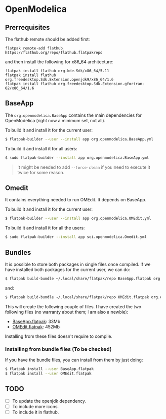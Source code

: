# OpenModelica
## Prerrequisites
The flathub remote should be added first:
```
flatpak remote-add flathub https://flathub.org/repo/flathub.flatpakrepo
```

and then install the following for x86_64 architecture:

```
flatpak install flathub org.kde.Sdk/x86_64/5.11 
flatpak install flathub org.freedesktop.Sdk.Extension.openjdk9/x86_64/1.6
flatpak install flathub org.freedesktop.Sdk.Extension.gfortran-62/x86_64/1.6
```

## BaseApp
The `org.openmodelica.BaseApp` contains the main dependencies for OpenModelica (right now a minimum set, not all).

To build it and install it for the current user:
```bash
$ flatpak-builder --user --install app org.openmodelica.BaseApp.yml
```

To build it and install it for all users:
```bash
$ sudo flatpak-builder --install app org.openmodelica.BaseApp.yml
```

> It might be needed to add `--force-clean` if you need to execute it twice for some reason.

## Omedit
It contains everything needed to run OMEdit. It depends on BaseApp. 

To build it and install it for the current user:
```bash
$ flatpak-builder --user --install app org.openmodelica.OMEdit.yml
```

To build it and install it for all the users:
```bash
$ sudo flatpak-builder --install app sci.openmodelica.Omedit.yml
```
## Bundles
It is possible to store both packages in single files once compiled. If we have installed both packages for the current user, we can do:
```bash
$ flatpak build-bundle ~/.local/share/flatpak/repo BaseApp.flatpak org.openmodelica.BaseApp
```
and:
```bash
$ flatpak build-bundle ~/.local/share/flatpak/repo OMEdit.flatpak org.openmodelica.OMEdit
```

This will create the following couple of files. I have created the two following files (no warranty about them; I am also a newbie):

 - [BaseApp.flatpak](https://mega.nz/#!ENE1XaBD!xRrBsMxsm8011ISZ5iZzi7LhIPgwYnDwmavnPSYI9-g): 33Mb
 - [OMEdit.flatpak](https://mega.nz/#!cMdx2YZY!Raw4KsWpt3QWu-GELm9S6j6BfkmFb8Fu8sBSkhSEYj8): 452Mb

Installing from these files doesn't require to compile.

### Installing from bundle files (To be checked)
If you have the bundle files, you can install from them by just doing:
```bash
$ flatpak install --user BaseApp.flatpak
$ flatpak install --user OMEdit.flatpak
```

## TODO

- [ ] To update the openjdk dependency.
- [ ] To include more icons.
- [ ] To include it in flathub.
